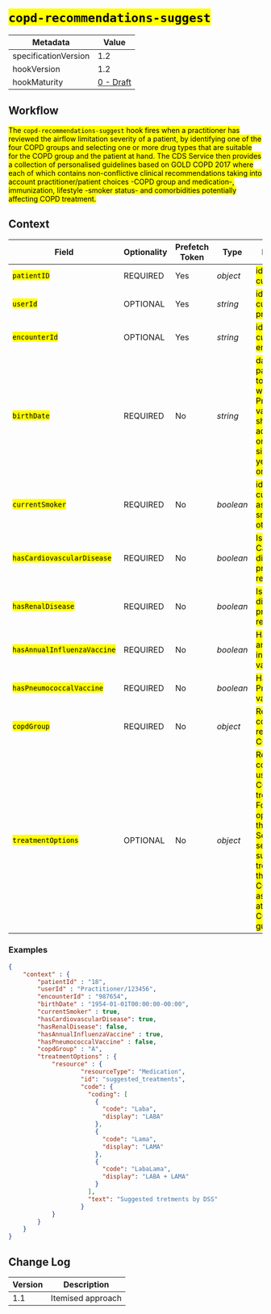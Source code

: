 # <mark>`copd-recommendations-suggest`</mark>

| Metadata | Value
| ---- | ----
| specificationVersion | 1.2
| hookVersion | 1.2
| hookMaturity | [0 - Draft](../../specification/1.0/#hook-maturity-model)

## Workflow

<mark>The `copd-recommendations-suggest` hook fires when a practitioner has reviewed the airflow limitation severity of a patient, by identifying one of the 
four COPD groups and selecting one or more drug types that are suitable for the COPD group and the patient at hand. The CDS Service then provides a collection
of personalised guidelines based on GOLD COPD 2017 where each of which contains non-conflictive clinical recommendations taking into account practitioner/patient choices -COPD group and medication-, immunization, lifestyle -smoker status- and comorbidities potentially affecting COPD treatment.</mark>

## Context

<mark></mark>

Field | Optionality | Prefetch Token | Type | Description
----- | -------- | ---- | ---- | ----
<mark>`patientID`</mark> | REQUIRED | Yes | *object* | <mark>identifier of current patient</mark>
<mark>`userId`</mark> | OPTIONAL | Yes | *string* | <mark>identifier of current practitioner</mark>
<mark>`encounterId`</mark> | OPTIONAL | Yes | *string* | <mark>identifier of current encounter</mark>
<mark>`birthDate`</mark> | REQUIRED | No | *string* | <mark>date of birth of patient, used to identify whether Pneumococcal vaccine should be administered on patients of sixty-five years of age or older</mark>
<mark>`currentSmoker`</mark> | REQUIRED | No | *boolean* | <mark>identifies current patient as a regular smoker or otherwise</mark>
<mark>`hasCardiovascularDisease`</mark> | REQUIRED | No | *boolean* | <mark>Is Cardiovascular disease present in record?</mark>
<mark>`hasRenalDisease`</mark> | REQUIRED | No | *boolean* | <mark>Is Renal disease present in record?</mark>
<mark>`hasAnnualInfluenzaVaccine`</mark> | REQUIRED | No | *boolean* | <mark>Has taken annual influenza vaccine?</mark>
<mark>`hasPneumococcalVaccine`</mark> | REQUIRED | No | *boolean* | <mark>Has taken Pneumococcal vaccine?</mark>
<mark>`copdGroup`</mark> | REQUIRED | No | *object* | <mark>Resource containing reviewed COPD group</mark>
<mark>`treatmentOptions`</mark> | OPTIONAL | No | *object* | <mark>Resource containing user-selected COPD treatments. For the optional case, the CDS Service would select ALL suggested treatments for the given COPD group as sspecified at GOLD 2017 COPD guideline</mark>

### Examples


```json
{
    "context" : { 
        "patientId" : "18", 
        "userId" : "Practitioner/123456", 
        "encounterId" : "987654",
        "birthDate" : "1954-01-01T00:00:00-00:00",
        "currentSmoker" : true,
        "hasCardiovascularDisease": true,
        "hasRenalDisease": false,
        "hasAnnualInfluenzaVaccine" : true,
        "hasPneumococcalVaccine" : false, 
        "copdGroup" : "A",
        "treatmentOptions" : {
            "resource" : {
                    "resourceType": "Medication",
                    "id": "suggested_treatments",
                    "code": {
                      "coding": [
                        {
                          "code": "Laba",
                          "display": "LABA"
                        },
                        {
                          "code": "Lama",
                          "display": "LAMA"
                        },
                        {
                          "code": "LabaLama",
                          "display": "LABA + LAMA"
                        }
                      ],
                      "text": "Suggested tretments by DSS"
                    } 
            }
        }
    }
}
```

## Change Log

Version | Description
---- | ----
1.1 | Itemised approach
